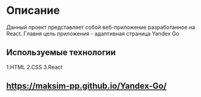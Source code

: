 # Описание

Данный проект представляет собой веб-приложение разработанное на React. Главня цель приложения - адаптивная страница Yandex Go

## Используемые технологии

1.HTML 2.CSS 3.React

## https://maksim-pp.github.io/Yandex-Go/
